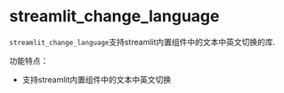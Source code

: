 # streamlit_change_language
`streamlit_change_language`支持streamlit内置组件中的文本中英文切换的库.

功能特点：

- 支持streamlit内置组件中的文本中英文切换